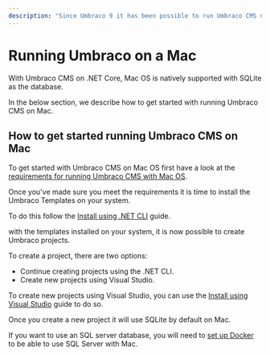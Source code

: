 ```yaml
---
description: "Since Umbraco 9 it has been possible to run Umbraco CMS natively on Mac Os."
---
```


# Running Umbraco on a Mac

With Umbraco CMS on .NET Core, Mac OS is natively supported with SQLite as the database.

In the below section, we describe how to get started with running Umbraco CMS on Mac.

## How to get started running Umbraco CMS on Mac

To get started with Umbraco CMS on Mac OS first have a look at the [requirements for running Umbraco CMS with Mac OS](../requirements.md#local-development).

Once you've made sure you meet the requirements it is time to install the Umbraco Templates on your system.

To do this follow the [Install using .NET CLI](install-umbraco-with-templates.md#install-the-template) guide.

with the templates installed on your system, it is now possible to create Umbraco projects.

To create a project, there are two options:
- Continue creating projects using the .NET CLI.
- Create new projects using Visual Studio.

To create new projects using Visual Studio, you can use the [Install using Visual Studio](visual-studio.md) guide to do so.

Once you create a new project it will use SQLite by default on Mac.

If you want to use an SQL server database, you will need to [set up Docker](https://creativewebspecialist.co.uk/2021/09/07/how-to-run-netcore-umbraco-cms-on-a-macbook/) to be able to use SQL Server with Mac.